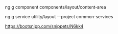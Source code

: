 ng g component components/layout/content-area

ng g service utility/layout --project common-services

https://bootsnipp.com/snippets/N6kk4